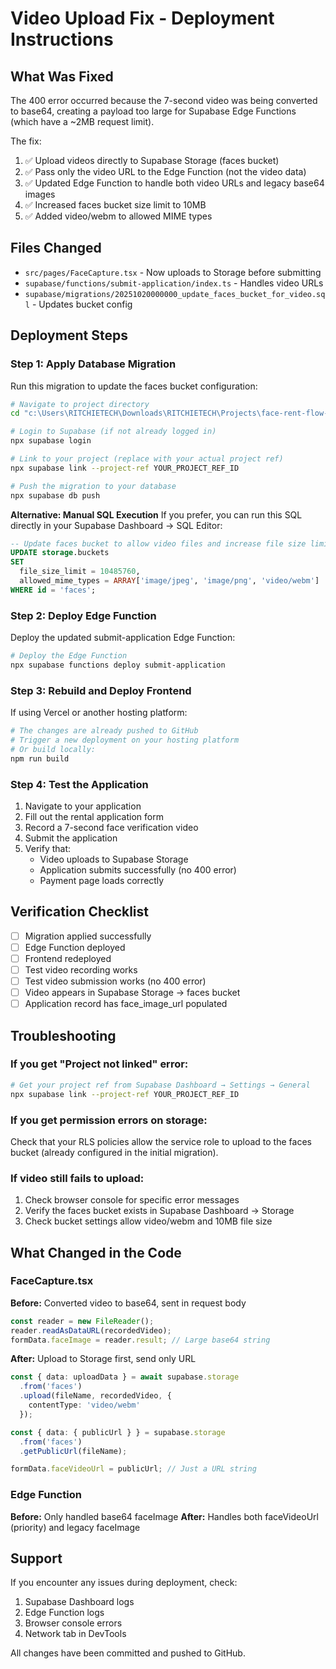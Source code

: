 # Video Upload Fix - Deployment Instructions

## What Was Fixed
The 400 error occurred because the 7-second video was being converted to base64, creating a payload too large for Supabase Edge Functions (which have a ~2MB request limit). 

The fix:
1. ✅ Upload videos directly to Supabase Storage (faces bucket)
2. ✅ Pass only the video URL to the Edge Function (not the video data)
3. ✅ Updated Edge Function to handle both video URLs and legacy base64 images
4. ✅ Increased faces bucket size limit to 10MB
5. ✅ Added video/webm to allowed MIME types

## Files Changed
- `src/pages/FaceCapture.tsx` - Now uploads to Storage before submitting
- `supabase/functions/submit-application/index.ts` - Handles video URLs
- `supabase/migrations/20251020000000_update_faces_bucket_for_video.sql` - Updates bucket config

## Deployment Steps

### Step 1: Apply Database Migration
Run this migration to update the faces bucket configuration:

```bash
# Navigate to project directory
cd "c:\Users\RITCHIETECH\Downloads\RITCHIETECH\Projects\face-rent-flow-main"

# Login to Supabase (if not already logged in)
npx supabase login

# Link to your project (replace with your actual project ref)
npx supabase link --project-ref YOUR_PROJECT_REF_ID

# Push the migration to your database
npx supabase db push
```

**Alternative: Manual SQL Execution**
If you prefer, you can run this SQL directly in your Supabase Dashboard → SQL Editor:

```sql
-- Update faces bucket to allow video files and increase file size limit
UPDATE storage.buckets 
SET 
  file_size_limit = 10485760,
  allowed_mime_types = ARRAY['image/jpeg', 'image/png', 'video/webm']
WHERE id = 'faces';
```

### Step 2: Deploy Edge Function
Deploy the updated submit-application Edge Function:

```bash
# Deploy the Edge Function
npx supabase functions deploy submit-application
```

### Step 3: Rebuild and Deploy Frontend
If using Vercel or another hosting platform:

```bash
# The changes are already pushed to GitHub
# Trigger a new deployment on your hosting platform
# Or build locally:
npm run build
```

### Step 4: Test the Application
1. Navigate to your application
2. Fill out the rental application form
3. Record a 7-second face verification video
4. Submit the application
5. Verify that:
   - Video uploads to Supabase Storage
   - Application submits successfully (no 400 error)
   - Payment page loads correctly

## Verification Checklist
- [ ] Migration applied successfully
- [ ] Edge Function deployed
- [ ] Frontend redeployed
- [ ] Test video recording works
- [ ] Test video submission works (no 400 error)
- [ ] Video appears in Supabase Storage → faces bucket
- [ ] Application record has face_image_url populated

## Troubleshooting

### If you get "Project not linked" error:
```bash
# Get your project ref from Supabase Dashboard → Settings → General
npx supabase link --project-ref YOUR_PROJECT_REF_ID
```

### If you get permission errors on storage:
Check that your RLS policies allow the service role to upload to the faces bucket (already configured in the initial migration).

### If video still fails to upload:
1. Check browser console for specific error messages
2. Verify the faces bucket exists in Supabase Dashboard → Storage
3. Check bucket settings allow video/webm and 10MB file size

## What Changed in the Code

### FaceCapture.tsx
**Before:** Converted video to base64, sent in request body
```typescript
const reader = new FileReader();
reader.readAsDataURL(recordedVideo);
formData.faceImage = reader.result; // Large base64 string
```

**After:** Upload to Storage first, send only URL
```typescript
const { data: uploadData } = await supabase.storage
  .from('faces')
  .upload(fileName, recordedVideo, {
    contentType: 'video/webm'
  });

const { data: { publicUrl } } = supabase.storage
  .from('faces')
  .getPublicUrl(fileName);

formData.faceVideoUrl = publicUrl; // Just a URL string
```

### Edge Function
**Before:** Only handled base64 faceImage
**After:** Handles both faceVideoUrl (priority) and legacy faceImage

## Support
If you encounter any issues during deployment, check:
1. Supabase Dashboard logs
2. Edge Function logs
3. Browser console errors
4. Network tab in DevTools

All changes have been committed and pushed to GitHub.
